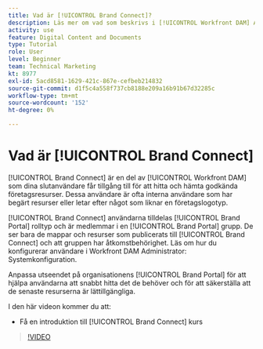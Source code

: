```yaml
---
title: Vad är [!UICONTROL Brand Connect]?
description: Läs mer om vad som beskrivs i [!UICONTROL Workfront DAM] Administratör, del 3 Anpassa varumärkeskoppling.
activity: use
feature: Digital Content and Documents
type: Tutorial
role: User
level: Beginner
team: Technical Marketing
kt: 8977
exl-id: 5acd8581-1629-421c-867e-cefbeb214832
source-git-commit: d1f5c4a558f737cb8188e209a16b91b67d32285c
workflow-type: tm+mt
source-wordcount: '152'
ht-degree: 0%

---
```


# Vad är [!UICONTROL Brand Connect]

[!UICONTROL Brand Connect] är en del av [!UICONTROL Workfront DAM] som dina slutanvändare får tillgång till för att hitta och hämta godkända företagsresurser. Dessa användare är ofta interna användare som har begärt resurser eller letar efter något som liknar en företagslogotyp.

[!UICONTROL Brand Connect] användarna tilldelas [!UICONTROL Brand Portal] rolltyp och är medlemmar i en [!UICONTROL Brand Portal] grupp. De ser bara de mappar och resurser som publicerats till [!UICONTROL Brand Connect] och att gruppen har åtkomstbehörighet. Läs om hur du konfigurerar användare i Workfront DAM Administrator: Systemkonfiguration.

<!-- Need the cross-reference link to other LP, mentioned above -->

Anpassa utseendet på organisationens [!UICONTROL Brand Portal] för att hjälpa användarna att snabbt hitta det de behöver och för att säkerställa att de senaste resurserna är lättillgängliga.

I den här videon kommer du att:

* Få en introduktion till [!UICONTROL Brand Connect] kurs

>[!VIDEO](https://video.tv.adobe.com/v/335240/?quality=12)

<!-- Learn more graphic and link to article, below
* Workfront DAM within Workfront
 -->
